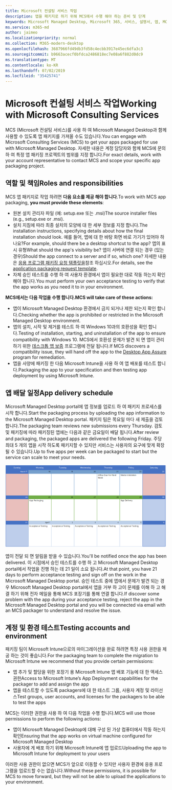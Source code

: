 ```yaml
---
title: Microsoft 컨설팅 서비스 작업
description: 앱을 패키지로 하기 위해 MCS에서 수행 해야 하는 준비 및 단계
keywords: Microsoft Managed Desktop, Microsoft 365, 서비스, 설명서, 앱, MCS, 패키징
ms.service: m365-md
author: jaimeo
ms.localizationpriority: normal
ms.collection: M365-modern-desktop
ms.openlocfilehash: 3687966fd49db3fd58c4ecbb3917e45ec6dfa3c3
ms.sourcegitcommit: b9663acecf0bfdca2486818ec7e08a6f882d0dc9
ms.translationtype: MT
ms.contentlocale: ko-KR
ms.lasthandoff: 07/02/2019
ms.locfileid: "35425741"
---
```

# <a name="working-with-microsoft-consulting-services"></a><span data-ttu-id="c7750-104">Microsoft 컨설팅 서비스 작업</span><span class="sxs-lookup"><span data-stu-id="c7750-104">Working with Microsoft Consulting Services</span></span>

<span data-ttu-id="c7750-105">MCS (Microsoft 컨설팅 서비스)를 사용 하 여 Microsoft Managed Desktop과 함께 사용할 수 있도록 앱 패키지를 가져올 수도 있습니다.</span><span class="sxs-lookup"><span data-stu-id="c7750-105">You can engage with Microsoft Consulting Services (MCS) to get your apps packaged for use with Microsoft Managed Desktop.</span></span> <span data-ttu-id="c7750-106">자세한 내용은 계정 담당자와 함께 MCS에 문의 하 여 특정 앱 패키징 프로젝트의 범위를 지정 합니다.</span><span class="sxs-lookup"><span data-stu-id="c7750-106">For exact details, work with your account representative to contact MCS and scope your specific app packaging project.</span></span>

## <a name="roles-and-responsibilities"></a><span data-ttu-id="c7750-107">역할 및 책임</span><span class="sxs-lookup"><span data-stu-id="c7750-107">Roles and responsibilities</span></span>

<span data-ttu-id="c7750-108">MCS 앱 패키지로 작업 하려면 **다음 요소를 제공 해야 합니다**.</span><span class="sxs-lookup"><span data-stu-id="c7750-108">To work with MCS app packaging, **you must provide these elements**:</span></span>

- <span data-ttu-id="c7750-109">원본 설치 관리자 파일 (예: setup.exe 또는 .msi)</span><span class="sxs-lookup"><span data-stu-id="c7750-109">The source installer files (e.g., setup.exe or .msi).</span></span>
- <span data-ttu-id="c7750-110">설치 지침에 따라 최종 설치의 모양에 대 한 세부 정보를 지정 합니다.</span><span class="sxs-lookup"><span data-stu-id="c7750-110">The installation instructions, specifying details about how the final installation should look.</span></span> <span data-ttu-id="c7750-111">예를 들어, 앱에 대 한 바탕 화면 바로 가기가 있어야 하나요?</span><span class="sxs-lookup"><span data-stu-id="c7750-111">For example, should there be a desktop shortcut to the app?</span></span> <span data-ttu-id="c7750-112">앱의 표시 유형</span><span class="sxs-lookup"><span data-stu-id="c7750-112">What should the app's visibility be?</span></span> <span data-ttu-id="c7750-113">앱이 서버에 연결 되는 경우 (있는 경우)</span><span class="sxs-lookup"><span data-stu-id="c7750-113">Should the app connect to a server and if so, which one?</span></span> <span data-ttu-id="c7750-114">자세한 내용은 [응용 프로그램 패키징 요청 템플릿을](https://github.com/MicrosoftDocs/microsoft-365-docs/raw/public/microsoft-365/managed-desktop/get-ready/downloads/app-packaging-template.docx)참조 하십시오.</span><span class="sxs-lookup"><span data-stu-id="c7750-114">For details, see the [application packaging request template](https://github.com/MicrosoftDocs/microsoft-365-docs/raw/public/microsoft-365/managed-desktop/get-ready/downloads/app-packaging-template.docx).</span></span>
- <span data-ttu-id="c7750-115">자체 승인 테스트를 수행 하 여 사용자 환경에서 앱이 필요한 대로 작동 하는지 확인 해야 합니다.</span><span class="sxs-lookup"><span data-stu-id="c7750-115">You must perform your own acceptance testing to verify that the app works as you need it to in your environment.</span></span>

<span data-ttu-id="c7750-116">**MCS에서는 다음 작업을 수행 합니다.**</span><span class="sxs-lookup"><span data-stu-id="c7750-116">**MCS will take care of these actions:**</span></span>

- <span data-ttu-id="c7750-117">앱이 Microsoft Managed Desktop 환경에서 금지 되거나 제한 되는지 확인 합니다.</span><span class="sxs-lookup"><span data-stu-id="c7750-117">Checking whether the app is prohibited or restricted in the Microsoft Managed Desktop environment.</span></span>
- <span data-ttu-id="c7750-118">앱의 설치, 시작 및 제거를 테스트 하 여 Windows 10과의 호환성을 확인 합니다.</span><span class="sxs-lookup"><span data-stu-id="c7750-118">Testing of installation, starting, and uninstallation of the app to ensure compatibility with Windows 10.</span></span> <span data-ttu-id="c7750-119">MCS에서 호환성 문제가 발견 되 면 앱이 관리 하기 위한 [데스크톱 앱 보증](https://docs.microsoft.com/fasttrack/win-10-desktop-app-assure) 프로그램에 전달 됩니다.</span><span class="sxs-lookup"><span data-stu-id="c7750-119">If MCS discovers a compatibility issue, they will hand off the app to the [Desktop App Assure](https://docs.microsoft.com/fasttrack/win-10-desktop-app-assure) program for remediation.</span></span>
- <span data-ttu-id="c7750-120">앱을 사양에 패키징 한 다음 Microsoft Intune을 사용 하 여 앱 배포를 테스트 합니다.</span><span class="sxs-lookup"><span data-stu-id="c7750-120">Packaging the app to your specification and then testing app deployment by using Microsoft Intune.</span></span>

## <a name="app-delivery-schedule"></a><span data-ttu-id="c7750-121">앱 배달 일정</span><span class="sxs-lookup"><span data-stu-id="c7750-121">App delivery schedule</span></span>

<span data-ttu-id="c7750-122">Microsoft Managed Desktop portal에 앱 정보를 업로드 하 여 패키지 프로세스를 시작 합니다.</span><span class="sxs-lookup"><span data-stu-id="c7750-122">Start the packaging process by uploading the app information to the Microsoft Managed Desktop portal.</span></span> <span data-ttu-id="c7750-123">패키지 팀은 목요일 마다 새 제출을 검토 합니다.</span><span class="sxs-lookup"><span data-stu-id="c7750-123">The packaging team reviews new submissions every Thursday.</span></span> <span data-ttu-id="c7750-124">검토 및 패키징에 따라 패키징된 앱에는 다음과 같은 금요일이 배달 됩니다.</span><span class="sxs-lookup"><span data-stu-id="c7750-124">After review and packaging, the packaged apps are delivered the following Friday.</span></span> <span data-ttu-id="c7750-125">주당 최대 5 개의 앱을 시작 하도록 패키지할 수 있지만 서비스는 사용자의 요구에 맞게 확장 될 수 있습니다.</span><span class="sxs-lookup"><span data-stu-id="c7750-125">Up to five apps per week can be packaged to start but the service can scale to meet your needs.</span></span>

![앱 검토, 패키징 및 배달 날짜를 보여 주는 일정](images/MCS-cal.png)

<span data-ttu-id="c7750-127">앱이 전달 되 면 알림을 받을 수 있습니다.</span><span class="sxs-lookup"><span data-stu-id="c7750-127">You'll be notified once the app has been delivered.</span></span> <span data-ttu-id="c7750-128">이 시점에서 승인 테스트를 수행 하 고 Microsoft Managed Desktop portal에서 작업을 진행 하는 데 21 일이 소요 됩니다.</span><span class="sxs-lookup"><span data-stu-id="c7750-128">At that point, you have 21 days to perform acceptance testing and sign off on the work in the Microsoft Managed Desktop portal.</span></span> <span data-ttu-id="c7750-129">승인 테스트 중에 앱에서 문제가 발견 되는 경우 Microsoft Managed Desktop portal에서 앱을 거부 하 고이 문제를 이해 하 고 해결 하기 위해 전자 메일을 통해 MCS 포장기를 통해 연결 합니다.</span><span class="sxs-lookup"><span data-stu-id="c7750-129">If discover some problem with the app during your acceptance testing, reject the app in the Microsoft Managed Desktop portal and you will be connected via email with an MCS packager to understand and resolve the issue.</span></span>

## <a name="testing-accounts-and-environment"></a><span data-ttu-id="c7750-130">계정 및 환경 테스트</span><span class="sxs-lookup"><span data-stu-id="c7750-130">Testing accounts and environment</span></span>

<span data-ttu-id="c7750-131">패키징 팀이 Microsoft Intune으로의 마이그레이션을 완료 하려면 특정 사용 권한을 제공 하는 것이 좋습니다.</span><span class="sxs-lookup"><span data-stu-id="c7750-131">For the packaging team to complete the migration to Microsoft Intune we recommend that you provide certain permissions:</span></span>
 
-   <span data-ttu-id="c7750-132">앱 추가 및 할당을 위한 포장기 용 Microsoft Intune 앱 배포 기능에 대 한 액세스 권한</span><span class="sxs-lookup"><span data-stu-id="c7750-132">Access to Microsoft Intune’s App Deployment capabilities for the packager to add and assign the app</span></span> 
-   <span data-ttu-id="c7750-133">앱을 테스트할 수 있도록 packagers에 대 한 테스트 그룹, 사용자 계정 및 라이선스</span><span class="sxs-lookup"><span data-stu-id="c7750-133">Test groups, user accounts, and licenses for the packagers to be able to test the apps</span></span>

<span data-ttu-id="c7750-134">MCS는 이러한 권한을 사용 하 여 다음 작업을 수행 합니다.</span><span class="sxs-lookup"><span data-stu-id="c7750-134">MCS will use those permissions to perform the following actions:</span></span>
 
-   <span data-ttu-id="c7750-135">앱이 Microsoft Managed Desktop에 대해 구성 된 가상 컴퓨터에서 작동 하는지 확인</span><span class="sxs-lookup"><span data-stu-id="c7750-135">Ensuring that the app works on virtual machine configured for Microsoft Managed Desktop</span></span>
-   <span data-ttu-id="c7750-136">사용자에 게 배포 하기 위해 Microsoft Intune에 앱 업로드</span><span class="sxs-lookup"><span data-stu-id="c7750-136">Uploading the app to Microsoft Intune for deployment to your users</span></span>

<span data-ttu-id="c7750-137">이러한 사용 권한이 없으면 MCS가 앞으로 이동할 수 있지만 사용자 환경에 응용 프로그램을 업로드할 수는 없습니다.</span><span class="sxs-lookup"><span data-stu-id="c7750-137">Without these permissions, it is possible for MCS to move forward, but they will not be able to upload the applications to your environment.</span></span>


